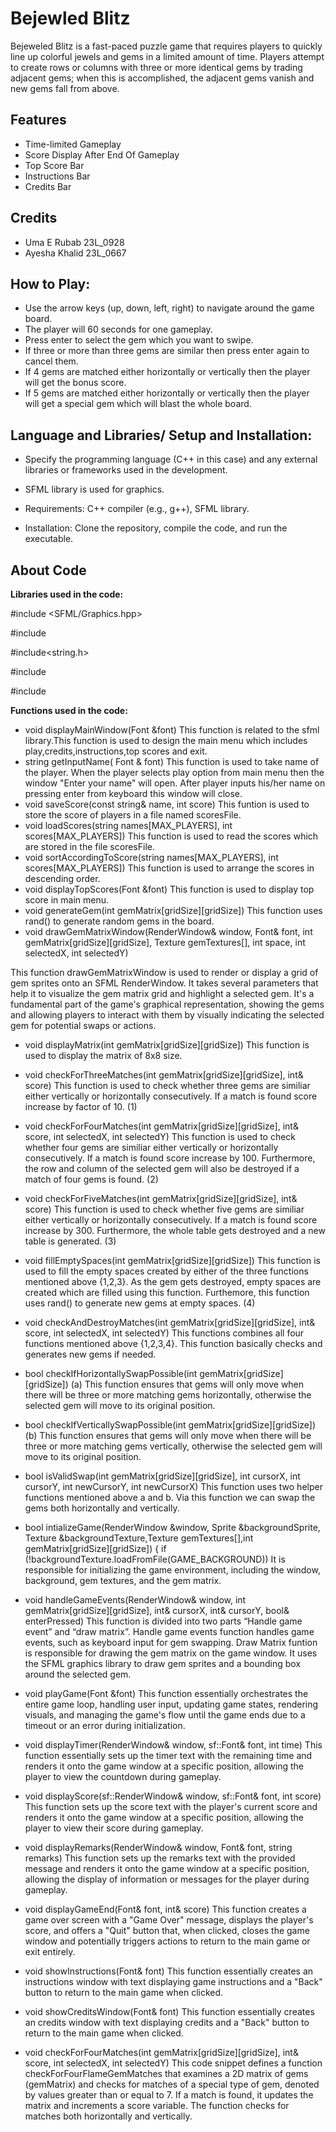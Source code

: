 
# Bejewled Blitz


Bejeweled Blitz is a fast-paced puzzle game that requires players to quickly line up colorful jewels and gems in a limited amount of time. Players attempt to create rows or columns with three or more identical gems by trading adjacent gems; when this is accomplished, the adjacent gems vanish and new gems fall from above.


## Features

- Time-limited Gameplay
- Score Display After End Of Gameplay
- Top Score Bar
- Instructions Bar
- Credits Bar


## Credits

- Uma E Rubab 23L_0928
- Ayesha Khalid 23L_0667



## How to Play:


-  Use the arrow keys (up, down, left, right) to navigate around the game board.
- The player will 60 seconds for one gameplay.
- Press enter to select the gem which you want to swipe.
- If three or more than three gems are similar then press enter again to cancel them.
- If 4 gems are matched either horizontally or vertically then the player will get the bonus score.
- If 5 gems are matched either horizontally or vertically then the player will get a special gem which will blast the whole board. 


## Language and Libraries/ Setup and Installation:

-  Specify the programming language (C++ in this case) and any external libraries or frameworks used in the development.
- SFML library is used for graphics.

- Requirements: C++ compiler (e.g., g++), SFML library.
- Installation: Clone the repository, compile the code, and run the executable.


## About Code

**Libraries used in the code:**

#include <SFML/Graphics.hpp>

#include <iostream>

#include<string.h>

#include<cstdlib>

#include <fstream>

 **Functions used in the code:**
- void displayMainWindow(Font &font) 
This function is related to the sfml library.This function is used to design the main menu which includes play,credits,instructions,top scores and exit.
- string getInputName( Font & font)
This function is used to take name of the player. When the player selects play option from main menu then the window "Enter your name" will open. After player inputs his/her name on pressing enter from keyboard this window will close.
- void saveScore(const string& name, int score)
This funtion is used to store the score of players in a file named scoresFile.
- void loadScores(string names[MAX_PLAYERS], int scores[MAX_PLAYERS])
This function is used to read the scores which are stored in the file scoresFile.
- void sortAccordingToScore(string names[MAX_PLAYERS], int scores[MAX_PLAYERS])
This function is used to arrange the scores in descending order.
- void displayTopScores(Font &font)
This function is used to display top score in main menu.
- void generateGem(int gemMatrix[gridSize][gridSize])
This function uses rand() to generate random gems in the board.
- void drawGemMatrixWindow(RenderWindow& window, Font& font, int gemMatrix[gridSize][gridSize],
    Texture gemTextures[],
    int space,
    int selectedX, int selectedY)

This function drawGemMatrixWindow is used to render or display a grid of gem sprites onto an SFML RenderWindow. It takes several parameters that help it to visualize the gem matrix grid and highlight a selected gem. It's a fundamental part of the game's graphical representation, showing the gems and allowing players to interact with them by visually indicating the selected gem for potential swaps or actions.

- void displayMatrix(int gemMatrix[gridSize][gridSize])
This function is used to display the matrix of 8x8 size.

- void checkForThreeMatches(int gemMatrix[gridSize][gridSize], int& score)
This function is used to check whether three gems are similiar either vertically or horizontally consecutively. If a match is found score increase by factor of 10. (1)
- void checkForFourMatches(int gemMatrix[gridSize][gridSize], int& score, int selectedX, int selectedY) 
This function is used to check whether four gems are similiar either vertically or horizontally consecutively. If a match is found score increase by 100. Furthermore, the row and column of the selected gem will also be destroyed if a match of four gems is found. (2)
- void checkForFiveMatches(int gemMatrix[gridSize][gridSize], int& score)
This function is used to check whether five gems are similiar either vertically or horizontally consecutively. If a match is found score increase by 300. Furthermore, the whole table gets destroyed and a new table is generated. (3)
- void fillEmptySpaces(int gemMatrix[gridSize][gridSize])
This function is used to fill the empty spaces created by either of the three functions mentioned above {1,2,3}. As the gem gets destroyed, empty spaces are created which are filled using this function. Furthemore, this function uses rand() to generate new gems at empty spaces. (4)
- void checkAndDestroyMatches(int gemMatrix[gridSize][gridSize], int& score, int selectedX, int selectedY)
This functions combines all four functions mentioned above {1,2,3,4}. This function basically checks and generates new gems if needed. 

- bool checkIfHorizontallySwapPossible(int gemMatrix[gridSize][gridSize]) (a)
This function ensures that gems will only move when there will be three or more matching gems horizontally, otherwise the selected gem will move to its original position.

- bool checkIfVerticallySwapPossible(int gemMatrix[gridSize][gridSize]) (b)
This function ensures that gems will only move when there will be three or more matching gems vertically, otherwise the selected gem will move to its original position.


- bool isValidSwap(int gemMatrix[gridSize][gridSize], int cursorX, int cursorY, int newCursorY, int newCursorX)
This function uses two helper functions mentioned above a and b. Via this function we can swap the gems both horizontally and vertically.

- bool intializeGame(RenderWindow &window, Sprite &backgroundSprite, Texture &backgroundTexture,Texture gemTextures[],int gemMatrix[gridSize][gridSize]) {
    if (!backgroundTexture.loadFromFile(GAME_BACKGROUND))
It is responsible for initializing the game environment, including the window, background, gem textures, and the gem matrix.

- void handleGameEvents(RenderWindow& window, int gemMatrix[gridSize][gridSize], int& cursorX, int& cursorY, bool& enterPressed)
This function is divided into two parts “Handle game event” and “draw matrix”. Handle game events function handles game events, such as keyboard input for gem swapping. Draw Matrix funtion is responsible for drawing the gem matrix on the game window. It uses the SFML graphics library to draw gem sprites and a bounding box around the selected gem.

- void playGame(Font &font) 
This function essentially orchestrates the entire game loop, handling user input, updating game states, rendering visuals, and managing the game's flow until the game ends due to a timeout or an error during initialization.

- void displayTimer(RenderWindow& window, sf::Font& font, int time)
This function essentially sets up the timer text with the remaining time and renders it onto the game window at a specific position, allowing the player to view the countdown during gameplay.

- void displayScore(sf::RenderWindow& window, sf::Font& font, int score)
This function sets up the score text with the player's current score and renders it onto the game window at a specific position, allowing the player to view their score during gameplay.

- void displayRemarks(RenderWindow& window, Font& font, string remarks)
This function sets up the remarks text with the provided message and renders it onto the game window at a specific position, allowing the display of information or messages for the player during gameplay.

- void displayGameEnd(Font& font, int& score)
This function creates a game over screen with a "Game Over" message, displays the player's score, and offers a "Quit" button that, when clicked, closes the game window and potentially triggers actions to return to the main game or exit entirely.

- void showInstructions(Font& font) 
This function essentially creates an instructions window with text displaying game instructions and a "Back" button to return to the main game when clicked.

- void showCreditsWindow(Font& font)
This function essentially creates an credits window with text displaying credits and a "Back" button to return to the main game when clicked.

- void checkForFourMatches(int gemMatrix[gridSize][gridSize], int& score, int selectedX, int selectedY) 
This code snippet defines a function checkForFourFlameGemMatches that examines a 2D matrix of gems (gemMatrix) and checks for matches of a special type of gem, denoted by values greater than or equal to 7. If a match is found, it updates the matrix and increments a score variable. The function checks for matches both horizontally and vertically.



